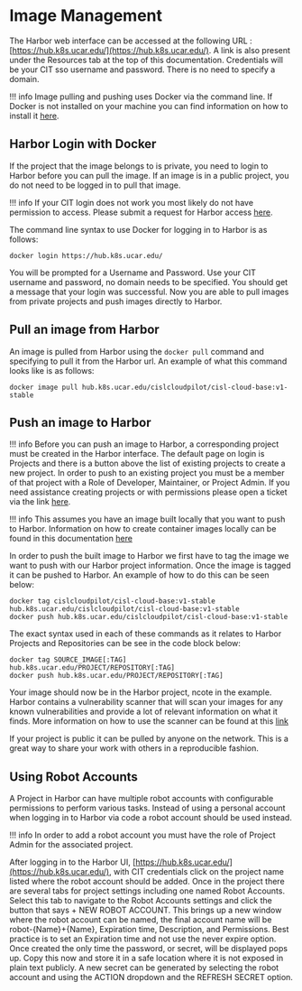 # Image Management

The Harbor web interface can be accessed at the following URL : [https://hub.k8s.ucar.edu/](https://hub.k8s.ucar.edu/). A link is also present under the Resources tab at the top of this documentation. Credentials will be your CIT sso username and password. There is no need to specify a domain. 

!!! info
    Image pulling and pushing uses Docker via the command line. If Docker is not installed on your machine you can find information on how to install it [here](https://docs.docker.com/engine/install/).


## Harbor Login with Docker

If the project that the image belongs to is private, you need to login to Harbor before you can pull the image. If an image is in a public project, you do not need to be logged in to pull that image. 

!!! info
    If your CIT login does not work you most likely do not have permission to access. Please submit a request for Harbor access [here](https://jira.ucar.edu/secure/CreateIssueDetails!init.jspa?pid=18470&issuetype=10905). 
  

The command line syntax to use Docker for logging in to Harbor is as follows:

```
docker login https://hub.k8s.ucar.edu/
```

You will be prompted for a Username and Password. Use your CIT username and password, no domain needs to be specified. You should get a message that your login was successful. Now you are able to pull images from private projects and push images directly to Harbor.

## Pull an image from Harbor

An image is pulled from Harbor using the `docker pull` command and specifying to pull it from the Harbor url. An example of what this command looks like is as follows:

```
docker image pull hub.k8s.ucar.edu/cislcloudpilot/cisl-cloud-base:v1-stable
```

## Push an image to Harbor

!!! info
    Before you can push an image to Harbor, a corresponding project must be created in the Harbor interface. The default page on login is Projects and there is a button above the list of existing projects to create a new project. In order to push to an existing project you must be a member of that project with a Role of Developer, Maintainer, or Project Admin. If you need assistance creating projects or with permissions please open a ticket via the link [here](https://jira.ucar.edu/secure/CreateIssueDetails!init.jspa?pid=18470&issuetype=10905).


!!! info
    This assumes you have an image built locally that you want to push to Harbor. Information on how to create container images locally can be found in this documentation [here](../K8s/Hosting/web-intro)

In order to push the built image to Harbor we first have to tag the image we want to push with our Harbor project information. Once the image is tagged it can be pushed to Harbor. An example of how to do this can be seen below:

```
docker tag cislcloudpilot/cisl-cloud-base:v1-stable hub.k8s.ucar.edu/cislcloudpilot/cisl-cloud-base:v1-stable
docker push hub.k8s.ucar.edu/cislcloudpilot/cisl-cloud-base:v1-stable
```

The exact syntax used in each of these commands as it relates to Harbor Projects and Repositories can be see in the code block below:

```
docker tag SOURCE_IMAGE[:TAG] hub.k8s.ucar.edu/PROJECT/REPOSITORY[:TAG]
docker push hub.k8s.ucar.edu/PROJECT/REPOSITORY[:TAG]
```

Your image should now be in the Harbor project, ncote in the example. Harbor contains a vulnerability scanner that will scan your images for any known vulnerabilities and provide a lot of relevant information on what it finds. More information on how to use the scanner can be found at this [link](scanner.ipynb)

If your project is public it can be pulled by anyone on the network. This is a great way to share your work with others in a reproducible fashion. 

## Using Robot Accounts

A Project in Harbor can have multiple robot accounts with configurable permissions to perform various tasks. Instead of using a personal account when logging in to Harbor via code a robot account should be used instead.

!!! info
    In order to add a robot account you must have the role of Project Admin for the associated project.

After logging in to the Harbor UI, [https://hub.k8s.ucar.edu/](https://hub.k8s.ucar.edu/), with CIT credentials click on the project name listed where the robot account should be added. Once in the project there are several tabs for project settings including one named Robot Accounts. Select this tab to navigate to the Robot Accounts settings and click the button that says + NEW ROBOT ACCOUNT. This brings up a new window where the robot account can be named, the final account name will be robot-{Name}+{Name}, Expiration time, Description, and Permissions. Best practice is to set an Expiration time and not use the never expire option. Once created the only time the password, or secret, will be displayed pops up. Copy this now and store it in a safe location where it is not exposed in plain text publicly. A new secret can be generated by selecting the robot account and using the ACTION dropdown and the REFRESH SECRET option. 

